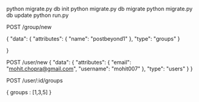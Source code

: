 python migrate.py db init
python migrate.py db migrate
python migrate.py db update
python run.py

POST /group/new

{
    "data": 
      {
        "attributes": {
          "name": "postbeyond1"
        },
        "type": "groups"
      }
      
}

POST /user/new
{
    "data": 
      {
        "attributes": {
          "email": "mohit.chopra@gmail.com", 
          "username": "mohit007"
        },
        "type": "users"
      }
}

POST /user/:id/groups

{
    groups : [1,3,5]
}
